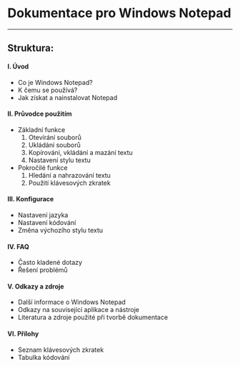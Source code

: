 # Dokumentace pro Windows Notepad

---
## Struktura:

#### I. Úvod
- Co je Windows Notepad?
- K čemu se používá?
- Jak získat a nainstalovat Notepad

#### II. Průvodce použitím
- Základní funkce
    1. Otevírání souborů
    2. Ukládání souborů
    3. Kopírování, vkládání a mazání textu
    4. Nastavení stylu textu
- Pokročilé funkce
    1. Hledání a nahrazování textu
    2. Použití klávesových zkratek

#### III. Konfigurace
   - Nastavení jazyka
   - Nastavení kódování
   - Změna výchozího stylu textu

#### IV. FAQ
   - Často kladené dotazy
   - Řešení problémů

#### V. Odkazy a zdroje
   - Další informace o Windows Notepad
   - Odkazy na související aplikace a nástroje
   - Literatura a zdroje použité při tvorbě dokumentace

#### VI. Přílohy
   - Seznam klávesových zkratek
   - Tabulka kódování
